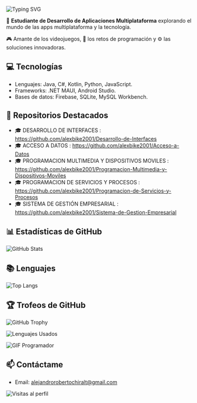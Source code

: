 ![Typing SVG](https://readme-typing-svg.herokuapp.com?font=Fira+Code&size=24&color=F75C7E&lines=Hola%2C+soy+Alejandro!;Bienvenidos+a+mi+perfil)

🌟 **Estudiante de Desarrollo de Aplicaciones Multiplataforma** explorando el mundo de las apps multiplataforma y la tecnología.

🎮 Amante de los videojuegos, 🧩 los retos de programación y ⚙️ las soluciones innovadoras.


## 💻 Tecnologías
- Lenguajes: Java, C#, Kotlin, Python, JavaScript.
- Frameworks: .NET MAUI, Android Studio.
- Bases de datos: Firebase, SQLite, MySQL Workbench.

## 🚀 Repositorios Destacados
- 🎓 DESARROLLO DE INTERFACES : https://github.com/alexbike2001/Desarrollo-de-Interfaces
- 🎓 ACCESO A DATOS : https://github.com/alexbike2001/Acceso-a-Datos
- 🎓 PROGRAMACION MULTIMEDIA Y DISPOSITIVOS MOVILES : https://github.com/alexbike2001/Programacion-Multimedia-y-Dispositivos-Moviles
- 🎓 PROGRAMACION DE SERVICIOS Y PROCESOS : https://github.com/alexbike2001/Programacion-de-Servicios-y-Procesos
- 🎓 SISTEMA DE GESTIÓN EMPRESARIAL : https://github.com/alexbike2001/Sistema-de-Gestion-Empresarial

## 📊 Estadísticas de GitHub  
![GitHub Stats](https://github-readme-stats.vercel.app/api?username=alexbike2001&show_icons=true&theme=radical)

## 📚 Lenguajes  
![Top Langs](https://github-readme-stats.vercel.app/api/top-langs/?username=alexbike2001&layout=compact&theme=radical)

## 🏆 Trofeos de GitHub  
![GitHub Trophy](https://github-profile-trophy.vercel.app/?username=alexbike2001&theme=radical&no-frame=true&column=7)

![Lenguajes Usados](https://github-readme-stats.vercel.app/api/top-langs/?username=alexbike2001&theme=radical&layout=pie)

![GIF Programador](https://media.giphy.com/media/26tn33aiTi1jkl6H6/giphy.gif)

## 📫 Contáctame
- Email: alejandrorobertochiralt@gmail.com

![Visitas al perfil](https://komarev.com/ghpvc/?username=alexbike2001&label=Visitas&color=blue)
